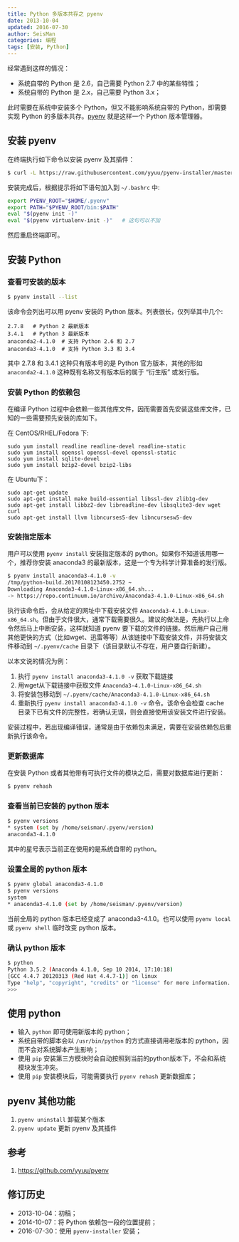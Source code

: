 ```yaml
---
title: Python 多版本共存之 pyenv
date: 2013-10-04
updated: 2016-07-30
author: SeisMan
categories: 编程
tags: [安装, Python]
---
```


经常遇到这样的情况：

- 系统自带的 Python 是 2.6，自己需要 Python 2.7 中的某些特性；
- 系统自带的 Python 是 2.x，自己需要 Python 3.x；

此时需要在系统中安装多个 Python，但又不能影响系统自带的 Python，即需要实现 Python 的多版本共存。[pyenv](https://github.com/yyuu/pyenv) 就是这样一个 Python 版本管理器。

<!--more-->

## 安装 pyenv

在终端执行如下命令以安装 pyenv 及其插件：

```bash
$ curl -L https://raw.githubusercontent.com/yyuu/pyenv-installer/master/bin/pyenv-installer | bash
```

安装完成后，根据提示将如下语句加入到 `~/.bashrc` 中:

```bash
export PYENV_ROOT="$HOME/.pyenv"
export PATH="$PYENV_ROOT/bin:$PATH"
eval "$(pyenv init -)"
eval "$(pyenv virtualenv-init -)"   # 这句可以不加
```

然后重启终端即可。

## 安装 Python

### 查看可安装的版本

``` bash
$ pyenv install --list
```

该命令会列出可以用 pyenv 安装的 Python 版本。列表很长，仅列举其中几个:

    2.7.8   # Python 2 最新版本
    3.4.1   # Python 3 最新版本
    anaconda2-4.1.0  # 支持 Python 2.6 和 2.7
    anaconda3-4.1.0  # 支持 Python 3.3 和 3.4

其中 2.7.8 和 3.4.1 这种只有版本号的是 Python 官方版本，其他的形如 `anaconda2-4.1.0` 这种既有名称又有版本后的属于 “衍生版” 或发行版。

### 安装 Python 的依赖包

在编译 Python 过程中会依赖一些其他库文件，因而需要首先安装这些库文件，已知的一些需要预先安装的库如下。

在 CentOS/RHEL/Fedora 下:

    sudo yum install readline readline-devel readline-static
    sudo yum install openssl openssl-devel openssl-static
    sudo yum install sqlite-devel
    sudo yum install bzip2-devel bzip2-libs

在 Ubuntu下：

    sudo apt-get update
    sudo apt-get install make build-essential libssl-dev zlib1g-dev
    sudo apt-get install libbz2-dev libreadline-dev libsqlite3-dev wget curl
    sudo apt-get install llvm libncurses5-dev libncursesw5-dev

### 安装指定版本

用户可以使用 `pyenv install` 安装指定版本的 python。如果你不知道该用哪一个，推荐你安装 anaconda3 的最新版本，这是一个专为科学计算准备的发行版。

```bash
$ pyenv install anaconda3-4.1.0 -v
/tmp/python-build.20170108123450.2752 ~
Downloading Anaconda3-4.1.0-Linux-x86_64.sh...
-> https://repo.continuum.io/archive/Anaconda3-4.1.0-Linux-x86_64.sh
```

执行该命令后，会从给定的网址中下载安装文件 `Anaconda3-4.1.0-Linux-x86_64.sh`。但由于文件很大，通常下载需要很久。建议的做法是，先执行以上命令然后马上中断安装，这样就知道 pyenv 要下载的文件的链接。然后用户自己用其他更快的方式（比如wget、迅雷等等）从该链接中下载安装文件，并将安装文件移动到 `~/.pyenv/cache` 目录下（该目录默认不存在，用户要自行新建）。

以本文说的情况为例：

1. 执行 `pyenv install anaconda3-4.1.0 -v` 获取下载链接
2. 用wget从下载链接中获取文件 `Anaconda3-4.1.0-Linux-x86_64.sh`
3. 将安装包移动到 `~/.pyenv/cache/Anaconda3-4.1.0-Linux-x86_64.sh`
4. 重新执行 `pyenv install anaconda3-4.1.0 -v` 命令。该命令会检查 cache 目录下已有文件的完整性，若确认无误，则会直接使用该安装文件进行安装。

安装过程中，若出现编译错误，通常是由于依赖包未满足，需要在安装依赖包后重新执行该命令。

### 更新数据库

在安装 Python 或者其他带有可执行文件的模块之后，需要对数据库进行更新：

``` bash
$ pyenv rehash
```

### 查看当前已安装的 python 版本

``` bash
$ pyenv versions
* system (set by /home/seisman/.pyenv/version)
anaconda3-4.1.0
```

其中的星号表示当前正在使用的是系统自带的 python。

### 设置全局的 python 版本

``` bash
$ pyenv global anaconda3-4.1.0
$ pyenv versions
system
* anaconda3-4.1.0 (set by /home/seisman/.pyenv/version)
```

当前全局的 python 版本已经变成了 anaconda3-4.1.0。也可以使用 `pyenv local` 或 `pyenv shell`
临时改变 python 版本。

### 确认 python 版本

``` bash
$ python
Python 3.5.2 (Anaconda 4.1.0, Sep 10 2014, 17:10:18)
[GCC 4.4.7 20120313 (Red Hat 4.4.7-1)] on linux
Type "help", "copyright", "credits" or "license" for more information.
>>>
```

## 使用 python

- 输入 `python` 即可使用新版本的 python；
- 系统自带的脚本会以 `/usr/bin/python` 的方式直接调用老版本的 python，因而不会对系统脚本产生影响；
- 使用 `pip` 安装第三方模块时会自动按照到当前的python版本下，不会和系统模块发生冲突。
- 使用 `pip` 安装模块后，可能需要执行 `pyenv rehash` 更新数据库；

## pyenv 其他功能

1. `pyenv uninstall` 卸载某个版本
2. `pyenv update` 更新 pyenv 及其插件

## 参考

1.  <https://github.com/yyuu/pyenv>

## 修订历史

- 2013-10-04：初稿；
- 2014-10-07：将 Python 依赖包一段的位置提前；
- 2016-07-30：使用 `pyenv-installer` 安装；
